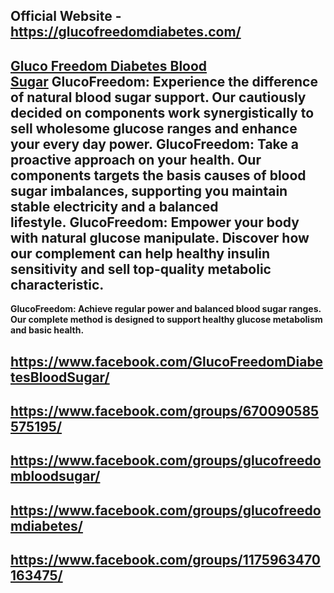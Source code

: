<h2><strong>Official Website - <a href="https://glucofreedomdiabetes.com/">https://glucofreedomdiabetes.com/</a></strong></h2>
<h2><strong><a href="https://glucofreedomdiabetes.com/">Gluco Freedom Diabetes Blood Sugar</a>&nbsp;</strong><strong>GlucoFreedom: Experience the difference of natural blood sugar support. Our cautiously decided on components work synergistically to sell wholesome glucose ranges and enhance your every day power.&nbsp;</strong><strong>GlucoFreedom: Take a proactive approach on your health. Our components targets the basis causes of blood sugar imbalances, supporting you maintain stable electricity and a balanced lifestyle.&nbsp;</strong><strong>GlucoFreedom: Empower your body with natural glucose manipulate. Discover how our complement can help healthy insulin sensitivity and sell top-quality metabolic characteristic.</strong></h2>
<p><strong>GlucoFreedom: Achieve regular power and balanced blood sugar ranges. Our complete method is designed to support healthy glucose metabolism and basic health.</strong></p>
<h2><strong><a href="https://www.facebook.com/GlucoFreedomDiabetesBloodSugar/">https://www.facebook.com/GlucoFreedomDiabetesBloodSugar/</a> </strong></h2>
<h2><strong><a href="https://www.facebook.com/groups/670090585575195/">https://www.facebook.com/groups/670090585575195/</a> </strong></h2>
<h2><strong><a href="https://www.facebook.com/groups/glucofreedombloodsugar/">https://www.facebook.com/groups/glucofreedombloodsugar/</a> </strong></h2>
<h2><strong><a href="https://www.facebook.com/groups/glucofreedomdiabetes/">https://www.facebook.com/groups/glucofreedomdiabetes/</a> </strong></h2>
<h2><strong><a href="https://www.facebook.com/groups/1175963470163475/">https://www.facebook.com/groups/1175963470163475/</a></strong></h2>
